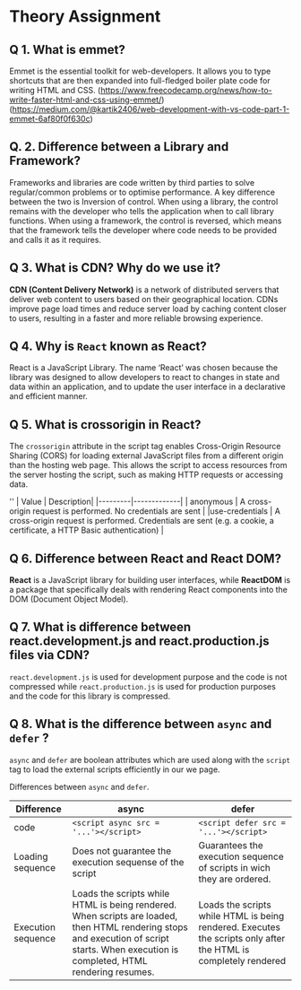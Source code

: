 # Theory Assignment
## Q 1.  What is **emmet**?

Emmet is the essential toolkit for web-developers. It allows you to type shortcuts that are then expanded into full-fledged
boiler plate code for writing HTML and CSS.
(https://www.freecodecamp.org/news/how-to-write-faster-html-and-css-using-emmet/)
(https://medium.com/@kartik2406/web-development-with-vs-code-part-1-emmet-6af80f0f630c)

## Q. 2. Difference between a Library and Framework?
Frameworks and libraries are code written by third parties to solve regular/common problems or to optimise performance.
A key difference between the two is Inversion of control. When using a library, the control remains with the developer 
who tells the application when to call library functions. When using a framework, the control is reversed, which means 
that the framework tells the developer where code needs to be provided and calls it as it requires.

## Q 3. What is **CDN**? Why do we use it?
**CDN (Content Delivery Network)** is a network of distributed servers that deliver web content to users based on their geographical location.
CDNs improve page load times and reduce server load by caching content closer to users, resulting in a faster and more reliable browsing experience.

## Q 4. Why is `React` known as React?
React is a JavaScript Library. The name ‘React’ was chosen because the library was designed to allow developers to react to changes 
in state and data within an application, and to update the user interface in a declarative and efficient manner.

## Q 5. What is **crossorigin** in React?

The `crossorigin` attribute in the script tag enables Cross-Origin Resource Sharing (CORS) for loading external JavaScript files from a different origin than the hosting web page. This allows the script to access resources from the server hosting the script, such as making HTTP requests or accessing data.

'<script crossorigin="anonymous|use-credentials"></script>'
|  Value	|  Description|
|---------|-------------|
| anonymous | A cross-origin request is performed. No credentials are sent |
|use-credentials | A cross-origin request is performed. Credentials are sent (e.g. a cookie, a certificate, a HTTP Basic authentication) |

## Q 6. Difference between React and React DOM?
**React** is a JavaScript library for building user interfaces, while **ReactDOM** is a package that specifically deals with rendering
React components into the DOM (Document Object Model).

  ## Q 7. What is difference between react.development.js and react.production.js files via CDN?

`react.development.js` is used for development purpose and the code is not compressed while `react.production.js` is used for production purposes
  and the code for this library is compressed.

## Q 8. What is the difference between `async` and `defer` ?

`async` and `defer` are boolean attributes which are used along with the `script` tag to load the external scripts efficiently in our we page.

Differences between `async` and `defer`.

| Difference  |      async      |  defer |
|-------------|-----------------|--------|
| code | `<script async src = '...'></script>`  |  `<script defer src = '...'></script>`|
| Loading sequence | Does not guarantee the execution sequense of the script    | Guarantees the execution sequence of scripts in wich they are ordered.   |
| Execution sequence | Loads the scripts while HTML is being rendered. When scripts are loaded, then HTML rendering stops and execution of script starts. When execution is completed, HTML rendering resumes.  | Loads the scripts while HTML is being rendered. Executes the scripts only after the HTML is completely rendered


